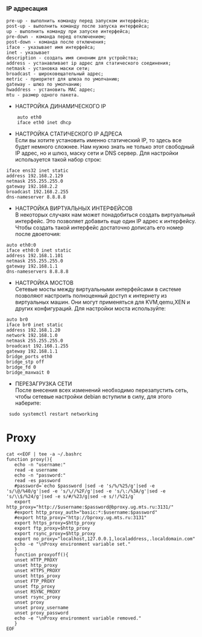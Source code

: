 ### IP адресация  
	pre-up - выполнить команду перед запуском интерфейса;
	post-up - выполнить команду после запуска интерфейса;
	up - выполнить команду при запуске интерфейса;
	pre-down - команда перед отключением;
	post-down - команда после отключения;
	iface - указывает имя интерфейса;
	inet - указывает
	description - создать имя синоним для устройства;
	address - устанавливает ip адрес для статического соединения;
	netmask - установка маски сети;
	broadcast - широковещательный адрес;
	metric - приоритет для шлюза по умолчанию;
	gateway - шлюз по умолчанию;
	hwaddress - установить MAC адрес;
	mtu - размер одного пакета.  
- НАСТРОЙКА ДИНАМИЧЕСКОГО IP
```
	auto eth0
	iface eth0 inet dhcp
```
- НАСТРОЙКА СТАТИЧЕСКОГО IP АДРЕСА  
Если вы хотите установить именно статический IP, то здесь все будет немного сложнее. 
Нам нужно знать не только этот свободный IP адрес, но и шлюз, маску сети и DNS сервер. 
Для настройки используется такой набор строк:
```
iface ens32 inet static
address 192.168.2.129
netmask 255.255.255.0
gateway 192.168.2.2
broadcast 192.168.2.255
dns-nameserver 8.8.8.8
```
- НАСТРОЙКА ВИРТУАЛЬНЫХ ИНТЕРФЕЙСОВ  
В некоторых случаях нам может понадобиться создать виртуальный интерфейс. 
Это позволяет добавить еще один IP адрес к интерфейсу. 
Чтобы создать такой интерфейс достаточно дописать его номер после двоеточия:
```
auto eth0:0
iface eth0:0 inet static
address 192.168.1.101
netmask 255.255.255.0
gateway 192.168.1.1
dns-nameservers 8.8.8.8
```
- НАСТРОЙКА МОСТОВ  
Сетевые мосты между виртуальными интерфейсами в системе позволяют настроить полноценный доступ к интернету из виртуальных машин. 
Они могут применяться для KVM,qemu,XEN и других конфигураций. Для настройки моста используйте:
```
auto br0
iface br0 inet static
address 192.168.1.20
network 192.168.1.0
netmask 255.255.255.0
broadcast 192.168.1.255
gateway 192.168.1.1
bridge_ports eth0
bridge_stp off
bridge_fd 0
bridge_maxwait 0
```
- ПЕРЕЗАГРУЗКА СЕТИ  
После внесения всех изменений необходимо перезапустить сеть, чтобы сетевые настройки debian вступили в силу, для этого наберите:
```
 sudo systemctl restart networking
```
# Proxy
```
cat <<EOF | tee -a ~/.bashrc 
function proxy(){
   echo -n "username:"
   read -e username
   echo -n "password:"
   read -es password
   #password=`echo $password |sed -e 's/%/%25/g'|sed -e 's/\@/%40/g'|sed -e 's/\//%2F/g'|sed -e 's/\:/%3A/g'|sed -e 's/\\$/%24/g'|sed -e s/#/%23/g|sed -e s/!/%21/g`
   export http_proxy="http://$username:$password@bproxy.ug.mts.ru:3131/"
   #export http_proxy_auth="basic:*:$username:$password"
   #export http_proxy="http://bproxy.ug.mts.ru:3131"
   export https_proxy=$http_proxy
   export ftp_proxy=$http_proxy
   export rsync_proxy=$http_proxy
   export no_proxy="localhost,127.0.0.1,localaddress,.localdomain.com"
   echo -e "\nProxy environment variable set."
   }
   function proxyoff(){
   unset HTTP_PROXY
   unset http_proxy
   unset HTTPS_PROXY
   unset https_proxy
   unset FTP_PROXY
   unset ftp_proxy
   unset RSYNC_PROXY
   unset rsync_proxy
   unset proxy
   unset proxy_username
   unset proxy_password
   echo -e "\nProxy environment variable removed."
   }
EOF
```
